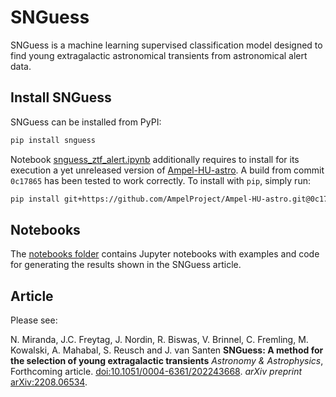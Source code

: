 # SNGuess

SNGuess is a machine learning supervised classification model designed to find young extragalactic astronomical transients from astronomical alert data.

## Install SNGuess

SNGuess can be installed from PyPI:

```bash
pip install snguess
```

Notebook [snguess_ztf_alert.ipynb](notebooks/snguess_ztf_alert.ipynb) additionally requires to install for its execution a yet unreleased version of [Ampel-HU-astro](https://github.com/AmpelProject/Ampel-HU-astro/). A build from commit `0c17865` has been tested to work correctly. To install with `pip`, simply run:

```bash
pip install git+https://github.com/AmpelProject/Ampel-HU-astro.git@0c1786565c003a5208237f4b6099d3145488a526
```

## Notebooks

The [notebooks folder](notebooks/) contains Jupyter notebooks with examples and code for generating the results shown in the SNGuess article.

## Article

Please see:

N. Miranda, J.C. Freytag, J. Nordin, R. Biswas, V. Brinnel, C. Fremling, M. Kowalski, A. Mahabal, S. Reusch and J. van Santen
**SNGuess: A method for the selection of young extragalactic transients**
_Astronomy & Astrophysics_, Forthcoming article.
[doi:10.1051/0004-6361/202243668](https://doi.org/10.1051/0004-6361/202243668).
_arXiv preprint_ [arXiv:2208.06534](https://arxiv.org/abs/2208.06534).